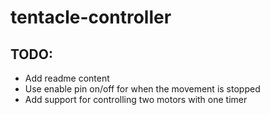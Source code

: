 # tentacle-controller

## TODO: 
 - Add readme content
 - Use enable pin on/off for when the movement is stopped
 - Add support for controlling two motors with one timer

 